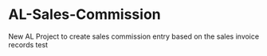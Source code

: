 # AL-Sales-Commission
New AL Project  to create sales commission entry based on the sales invoice records
test